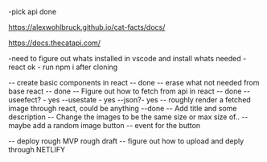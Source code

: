 -pick api done

https://alexwohlbruck.github.io/cat-facts/docs/

https://docs.thecatapi.com/

-need to figure out whats installed in vscode and install whats needed - react ok - run npm i after cloning

-- create basic components in react -- done
-- erase what not needed from base react -- done
-- Figure out how to fetch from api in react -- done
--useefect? - yes
--usestate - yes
--json?- yes
-- roughly render a fetched image through react, could be anything --done
-- Add title and some description
-- Change the images to be the same size or max size of..
-- maybe add a random image button
-- event for the button

-- deploy rough MVP rough draft
-- figure out how to upload and deply through NETLIFY
